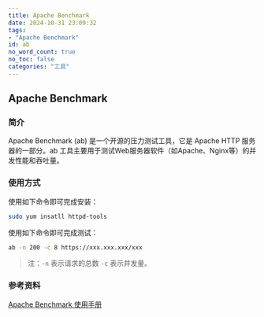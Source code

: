 ```yaml
---
title: Apache Benchmark
date: 2024-10-31 23:09:32
tags:
- "Apache Benchmark"
id: ab
no_word_count: true
no_toc: false
categories: "工具"
---
```


## Apache Benchmark

### 简介

Apache Benchmark (ab) 是一个开源的压力测试工具，它是 Apache HTTP 服务器的一部分。ab 工具主要用于测试Web服务器软件（如Apache、Nginx等）的并发性能和吞吐量。

### 使用方式

使用如下命令即可完成安装：

```bash
sudo yum insatll httpd-tools
```

使用如下命令即可完成测试：

```bash
ab -n 200 -c 8 https://xxx.xxx.xxx/xxx
```

> 注：`-n` 表示请求的总数 `-c` 表示并发量。

### 参考资料

[Apache Benchmark 使用手册](https://httpd.apache.org/docs/current/programs/ab.html)
